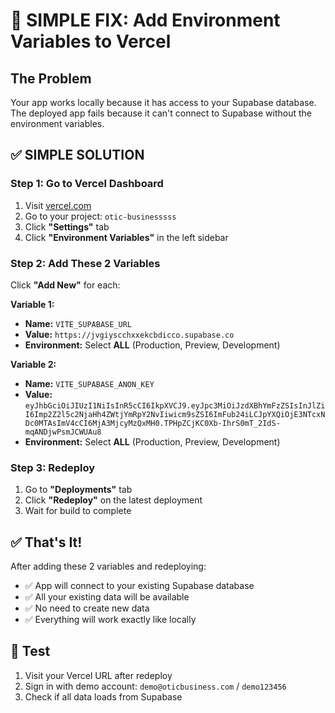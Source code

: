 # 🚨 SIMPLE FIX: Add Environment Variables to Vercel

## The Problem
Your app works locally because it has access to your Supabase database. The deployed app fails because it can't connect to Supabase without the environment variables.

## ✅ SIMPLE SOLUTION

### Step 1: Go to Vercel Dashboard
1. Visit [vercel.com](https://vercel.com)
2. Go to your project: `otic-businesssss`
3. Click **"Settings"** tab
4. Click **"Environment Variables"** in the left sidebar

### Step 2: Add These 2 Variables
Click **"Add New"** for each:

**Variable 1:**
- **Name:** `VITE_SUPABASE_URL`
- **Value:** `https://jvgiyscchxxekcbdicco.supabase.co`
- **Environment:** Select **ALL** (Production, Preview, Development)

**Variable 2:**
- **Name:** `VITE_SUPABASE_ANON_KEY`
- **Value:** `eyJhbGciOiJIUzI1NiIsInR5cCI6IkpXVCJ9.eyJpc3MiOiJzdXBhYmFzZSIsInJlZiI6Imp2Z2l5c2NjaHh4ZWtjYmRpY2NvIiwicm9sZSI6ImFub24iLCJpYXQiOjE3NTcxNDc0MTAsImV4cCI6MjA3MjcyMzQxMH0.TPHpZCjKC0Xb-IhrS0mT_2IdS-mqANDjwPsmJCWUAu8`
- **Environment:** Select **ALL** (Production, Preview, Development)

### Step 3: Redeploy
1. Go to **"Deployments"** tab
2. Click **"Redeploy"** on the latest deployment
3. Wait for build to complete

## ✅ That's It!
After adding these 2 variables and redeploying:
- ✅ App will connect to your existing Supabase database
- ✅ All your existing data will be available
- ✅ No need to create new data
- ✅ Everything will work exactly like locally

## 🎯 Test
1. Visit your Vercel URL after redeploy
2. Sign in with demo account: `demo@oticbusiness.com` / `demo123456`
3. Check if all data loads from Supabase


